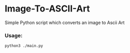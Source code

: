 # Image-To-ASCII-Art
Simple Python script which converts an image to Ascii Art

### Usage:

```bash
python3 ./main.py
```